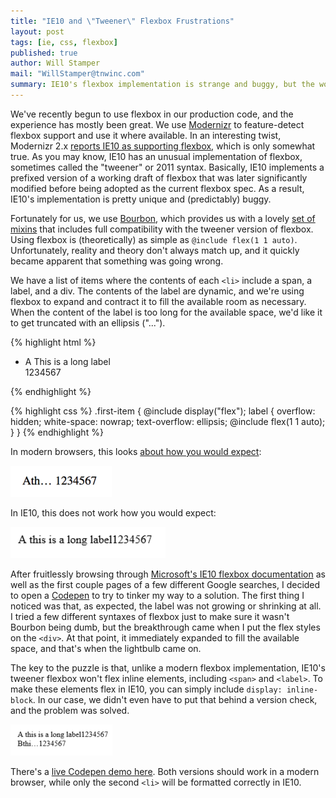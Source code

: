 ```yaml
---
title: "IE10 and \"Tweener\" Flexbox Frustrations"
layout: post
tags: [ie, css, flexbox]
published: true
author: Will Stamper
mail: "WillStamper@tnwinc.com"
summary: IE10's flexbox implementation is strange and buggy, but the workaround is simple and (perhaps) unexpected.
---
```


We've recently begun to use flexbox in our production code, and the experience has mostly been great. We use [Modernizr](https://modernizr.com/) to feature-detect flexbox support and use it where available. In an interesting twist, Modernizr 2.x [reports IE10 as supporting flexbox](https://github.com/Modernizr/Modernizr/issues/812), which is only somewhat true. As you may know, IE10 has an unusual implementation of flexbox, sometimes called the "tweener" or 2011 syntax. Basically, IE10 implements a prefixed version of a working draft of flexbox that was later significantly modified before being adopted as the current flexbox spec. As a result, IE10's implementation is pretty unique and (predictably) buggy.

Fortunately for us, we use [Bourbon](http://bourbon.io/), which provides us with a lovely [set of mixins](http://bourbon.io/docs/#flexbox) that includes full compatibility with the tweener version of flexbox. Using flexbox is (theoretically) as simple as `@include flex(1 1 auto)`. Unfortunately, reality and theory don't always match up, and it quickly became apparent that something was going wrong.

We have a list of items where the contents of each `<li>` include a span, a label, and a div. The contents of the label are dynamic, and we're using flexbox to expand and contract it to fill the available room as necessary. When the content of the label is too long for the available space, we'd like it to get truncated with an ellipsis ("...").

{% highlight html %}
<ul>
  <li class="first-item">
    <span>A</span>
    <label>This is a long label</label>
    <div>1234567</div>
  </li>
</ul>
{% endhighlight %}

{% highlight css %}
.first-item {
  @include display("flex");
  label {
    overflow: hidden;
    white-space: nowrap;
    text-overflow: ellipsis;
    @include flex(1 1 auto);
  }
}
{% endhighlight %}

In modern browsers, this looks [about how you would expect](http://codepen.io/epmatsw/pen/Lpbqxq):

![Firefox 43 :)](/screenshots/ie10flexbox/firefox.png "Firefox 43")

In IE10, this does not work how you would expect:

![IE10 :(](/screenshots/ie10flexbox/ie10broken.png "IE10")

After fruitlessly browsing through [Microsoft's IE10 flexbox documentation](https://msdn.microsoft.com/en-us/library/hh673531%28v=vs.85%29.aspx) as well as the first couple pages of a few different Google searches, I decided to open a [Codepen](http://codepen.io/epmatsw/pen/Lpbqxq) to try to tinker my way to a solution. The first thing I noticed was that, as expected, the label was not growing or shrinking at all. I tried a few different syntaxes of flexbox just to make sure it wasn't Bourbon being dumb, but the breakthrough came when I put the flex styles on the `<div>`. At that point, it immediately expanded to fill the available space, and that's when the lightbulb came on.

The key to the puzzle is that, unlike a modern flexbox implementation, IE10's tweener flexbox won't flex inline elements, including `<span>` and `<label>`. To make these elements flex in IE10, you can simply include `display: inline-block`. In our case, we didn't even have to put that behind a version check, and the problem was solved.

![IE10 :D](/screenshots/ie10flexbox/ie10working.png "IE10 (but working!)")

There's a [live Codepen demo here](http://codepen.io/epmatsw/pen/GpNPvP). Both versions should work in a modern browser, while only the second `<li>` will be formatted correctly in IE10.
